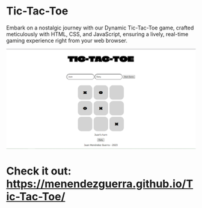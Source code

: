 # Tic-Tac-Toe
Embark on a nostalgic journey with our Dynamic Tic-Tac-Toe game, crafted meticulously with HTML, CSS, and JavaScript, ensuring a lively, real-time gaming experience right from your web browser.

![](./media/result.png)

# Check it out: https://menendezguerra.github.io/Tic-Tac-Toe/